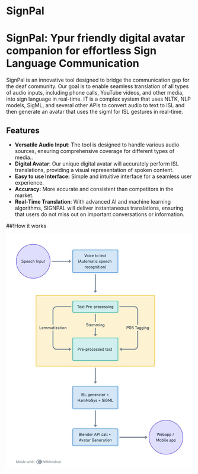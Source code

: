 # SignPal
# SignPal: Ypur friendly digital avatar companion for effortless Sign Language Communication

SignPal is an innovative tool designed to bridge the communication gap for the deaf community. Our goal is to enable seamless translation of all types of audio inputs, including phone calls, YouTube videos, and other media, into sign language in real-time. IT is a complex system that uses NLTK, NLP models, SigML, and several other APIs to convert audio to text to ISL and then generate an avatar that uses the sigml for ISL gestures in real-time. 

## Features

- **Versatile Audio Input**: The tool is designed to handle various audio sources, ensuring comprehensive coverage for different types of media..
- **Digital Avatar**: Our unique digital avatar will accurately perform ISL translations, providing a visual representation of spoken content.
- **Easy to use Interface:** Simple and intuitive interface for a seamless user experience.
- **Accuracy:** More accurate and consistent than competitors in the market.
- **Real-Time Translation**: With advanced AI and machine learning algorithms, SIGNPAL will deliver instantaneous translations, ensuring that users do not miss out on important conversations or information.

##!How it works

<p align="center">
  <img src="flowchart.jpg" alt="SignPalWorkflow" />
</p>

